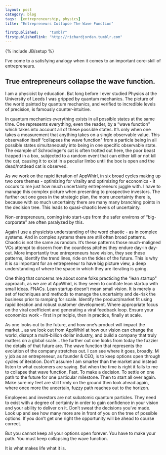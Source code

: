 ```yaml
---
layout: post
category: blog
tags:  [entrepreneurship, physics]
title: "Entrepreneurs Collapse The Wave Function"

firstpublished:     "tumblr"
firstpublishedlink: "http://richardjordan.tumblr.com"
---
```

{% include JB/setup %}

I’ve come to a satisfying analogy when it comes to an important core-skill of entrepreneurs.  

## True entrepreneurs collapse the wave function.

I am a physicist by education.  But long before I ever studied Physics at the University of Leeds I was gripped by quantum mechanics.  The picture of the world painted by quantum mechanics, and verified to incredible levels of precision, is famously counter-intuitive.  

In quantum mechanics everything exists in all possible states at the same time.  One represents everything, even the reader, by a “wave function" which takes into account all of these possible states.  It’s only when one takes a measurement that anything takes on a single observable value.  This observation itself “collapses the wave function" from a particle being in all possible states simultaneously into being in one specific observable state.  The example of Schrodinger’s cat is often trotted out here, the poor beast trapped in a box, subjected to a random event that can either kill or not kill the cat, causing it to exist in a peculiar limbo until the box is open and the dead/notdead cat is observed.

As we work on the rapid iteration of AppWhirl, in six broad cycles making up two core themes - optimizing for virality and optimizing for economics - it occurs to me just how much uncertainty entrepreneurs juggle with.  I have to manage this complex picture when presenting to prospective investors.  The further out one goes in the strategic plan, the more uncertainty there is, because with so much uncertainty there are many many branching points in the decision tree.  This leads to quasi-chaotic levels of uncertainty.  

Non-entrepreneurs, coming into start-ups from the safer environs of “big-corporate" are often paralyzed by this.

Again I use a physicists understanding of the word chaotic - as in complex systems.  And in complex systems there are still often broad patterns.  Chaotic is not the same as random.  It’s these patterns those much-maligned VCs attempt to discern from the countless pitches they endure day-in day-out.  More importantly true entrepreneurs have vision, they see these patterns, identify the trend lines, ride on the tides of the future.  This is why it is so important for an entrepreneur to have big picture view, a deep understanding of where the space in which they are iterating is going.  

One thing that concerns me about some folks practicing the “lean startup" approach, as we are at AppWhirl, is they seem to conflate lean startup with small ideas.  FNACs.  Lean startup doesn’t mean small vision.   It is merely a set of techniques and methods to manage the uncertainty and de-risk the business prior to ramping for scale.  Identify the product/market fit using rapid iteration and robust customer development.  Where appropriate focus on the viral coefficient and generating a viral feedback loop.  Ensure your economics work - first in principle, then in practice, finally at scale.  

As one looks out to the future, and how one’s product will impact the market… as we look out from AppWhirl at how our vision can change the world, disrupt a multi-billion dollar industry, and build a company that truly matters on a global scale… the further out one looks from today the fuzzier the details of that future are.  The wave function that represents the evolution of the company stretches out.  I can see where it goes, broadly.  M y job as an entrepreneur, as founder & CEO, is to keep options open through cycles of iteration.  Don’t assume I am smarter than the market and instead listen to what customers are saying.  But when the time is right it falls to me to collapse that wave function.  Fast.  To make  a decision.  To settle on one path to the future for one particular milestone.  Then to start all over again.  Make sure my feet are still firmly on the ground then look ahead again, where once more the uncertain, fuzzy path reaches out to the horizon.  

Employees and investors are not subatomic quantum particles.  They need to exist with a degree of certainty in order to gain confidence in your vision and your ability to deliver on it.  Don’t sweat the decisions you’ve made.  Look up and see how many more are in front of you on the tree of possible options.  If you don’t get one right the opportunity will be ahead to course correct.  

But you cannot keep all  your options open forever.  You have to make your path.  You must keep collapsing the wave function.

It is what makes life what it is.

